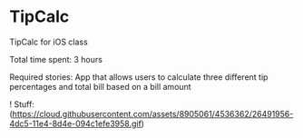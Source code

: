 TipCalc
=======

TipCalc for iOS class

Total time spent: 3 hours

Required stories: App that allows users to calculate three different tip percentages and total bill based on a bill amount

! Stuff: (https://cloud.githubusercontent.com/assets/8905061/4536362/26491956-4dc5-11e4-8d4e-094c1efe3958.gif)
